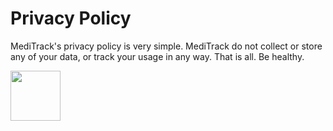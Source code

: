 # Privacy Policy

<p>MediTrack's privacy policy is very simple. MediTrack do not collect or store any of your data, or track your usage in any way. That is all. Be healthy.</p>


<p><img src="https://github.com/BadranAlshaikh/MediTrack_Privacy_Policy/assets/141728934/4a2edc18-3c2b-468c-aef1-a512496870e3" alt="" width="80" height="80" /></p>
